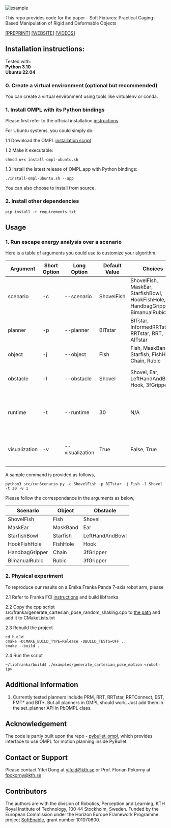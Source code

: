 ![example](results/ICRA2024/others/soft-fixture-scenarios.png)

This repo provides code for the paper - Soft Fixtures: Practical Caging-Based Manipulation of Rigid and Deformable Objects

[[PREPRINT]](...) [[WEBSITE]](https://sites.google.com/view/softfixture/home) [[VIDEOS]](https://www.youtube.com/playlist?list=PLYP3395168-Swf4ZDVI4SwARKKHaQ84HB)

## Installation instructions:

Tested with:<br>
**Python 3.10**<br>
**Ubuntu 22.04**

### 0. Create a virtual environment (optional but recommended)

You can create a virtual environment using tools like virtualenv or conda. 

### 1. Install OMPL with its Python bindings

Please first refer to the official installation [instructions](https://ompl.kavrakilab.org/installation.html)

For Ubuntu systems, you could simply do:

1.1 Download the OMPL [installation script](https://ompl.kavrakilab.org/install-ompl-ubuntu.sh)

1.2 Make it executable:
```
chmod u+x install-ompl-ubuntu.sh
```

1.3 Install the latest release of OMPL.app with Python bindings:
```
./install-ompl-ubuntu.sh --app
```

You can also choose to install from source.

### 2. Install other dependencies
```
pip install -r requirements.txt
```

## Usage

### 1. Run escape energy analysis over a scenario

Here is a table of arguments you could use to customize your algorithm.

| Argument        | Short Option | Long Option       | Default Value       | Choices                      | Description                                                                                                                                      |
|-----------------|--------------|-------------------|---------------------|------------------------------|--------------------------------------------------------------------------------------------------------------------------------------------------|
| scenario        | -c           | --scenario        | ShovelFish          | ShovelFish, MaskEar, StarfishBowl, HookFishHole, HandbagGripper, BimanualRubic | Specify the scenario for the demo.                                                                                                                |
| planner         | -p           | --planner         | BITstar             | BITstar, InformedRRTstar, RRTstar, RRT, AITstar | Specify the optimal planner to use.                                                                                                              |
| object          | -j           | --object          | Fish                | Fish, MaskBand, Starfish, FishHole, Chain, Rubic | Specify the object to cage.                                                                                                                      |
| obstacle        | -l           | --obstacle        | Shovel              | Shovel, Ear, LeftHandAndBowl, Hook, 3fGripper | Specify the obstacle that cages the object.                                                                                                      |
| runtime         | -t           | --runtime         | 30                  | N/A                          | Specify the runtime in seconds. Must be greater than 0.                                                                                          |
| visualization   | -v           | --visualization   | True                   | False, True                  | Specify whether to visualize the PyBullet GUI.                                                                                                   |

A sample command is provided as follows,
```
python3 src/runScenario.py -c ShovelFish -p BITstar -j Fish -l Shovel -t 30 -v 1 
```

Please follow the correspondance in the arguments as below,

| Scenario        | Object             | Obstacle     |
|-----------------|--------------------|--------------|
| ShovelFish      | Fish               | Shovel       |
| MaskEar         | MaskBand           | Ear          |
| StarfishBowl    | Starfish           | LeftHandAndBowl |
| HookFishHole    | FishHole           | Hook         |
| HandbagGripper  | Chain              | 3fGripper    |
| BimanualRubic   | Rubic              | 3fGripper    |

### 2. Physical experiment

To reproduce our results on a Emika Franka Panda 7-axis robot arm, please 

2.1 Refer to Franka FCI [instructions](https://frankaemika.github.io/docs/installation_linux.html#building-from-source) and build libfranka

2.2 Copy the cpp script src/franka/generate_cartesian_pose_random_shaking.cpp to [the path](https://github.com/frankaemika/libfranka/tree/master/examples) and add it to CMakeLists.txt

2.3 Rebuild the project
```
cd build
cmake -DCMAKE_BUILD_TYPE=Release -DBUILD_TESTS=OFF ..
cmake --build .
```

2.4 Run the script
```
~/libfranka/build$ ./examples/generate_cartesian_pose_motion <robot-ip>
```

## Additional Information
1. Currently tested planners include PRM, RRT, RRTstar, RRTConnect, EST, FMT* and BIT*. But all planners in OMPL should work. Just add them in the set_planner API in PbOMPL class.

## Acknowledgement
The code is partly built upon the repo - [pybullet_ompl](https://github.com/lyfkyle/pybullet_ompl.git), which provides interface to use OMPL for motion planning inside PyBullet.

## Contact or Support
Please contact Yifei Dong at yifeid@kth.se or Prof. Florian Pokorny at fpokorny@kth.se

## Contributors
The authors are with the division of Robotics, Perception and Learning, KTH Royal Institute of Technology, 100 44 Stockholm, Sweden. Funded by the European Commission under the Horizon Europe Framework Programme project [SoftEnable](http://softenable.eu/), grant number 101070600.